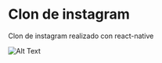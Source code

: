 # Clon de instagram

Clon de instagram realizado con react-native

![Alt Text](https://media.giphy.com/media/1AeP4eTEicZkNOSxGm/giphy.gif)
